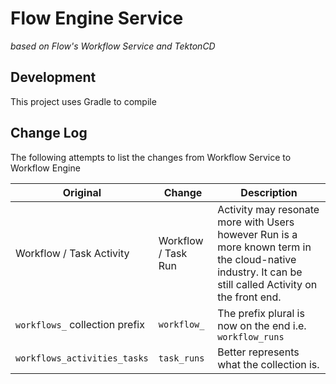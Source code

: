# Flow Engine Service

_based on Flow's Workflow Service and TektonCD_

## Development

This project uses Gradle to compile

## Change Log

The following attempts to list the changes from Workflow Service to Workflow Engine

| Original | Change | Description |
| --- | --- | --- |
| Workflow / Task Activity | Workflow / Task Run | Activity may resonate more with Users however Run is a more known term in the cloud-native industry. It can be still called Activity on the front end. |
| `workflows_` collection prefix | `workflow_` | The prefix plural is now on the end i.e. `workflow_runs` |
| `workflows_activities_tasks` | `task_runs` | Better represents what the collection is. |